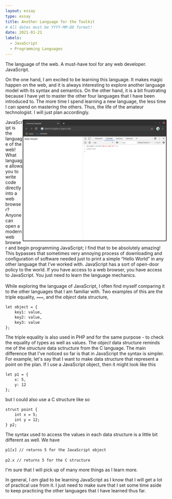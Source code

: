 ```yaml
---
layout: essay
type: essay
title: Another Language for the Toolkit
# All dates must be YYYY-MM-DD format!
date: 2021-01-21
labels:
  - JavaScript
  - Programming Languages
---
```


The language of the web. A must-have tool for any web developer. JavaScript.

On the one hand, I am excited to be learning this language. It makes magic happen on the web, and it is always interesting to explore another language model with its syntax and semantics. On the other hand, it is a bit frustrating because I have yet to master the other four languages that I have been introduced to. The more time I spend learning a new language, the less time I can spend on mastering the others. Thus, the life of the amateur technologist. I will just plan accordingly.

<img style="float: right;" src="../images/js-browser.png" width="450">

JavaScript is the language of the web! What language allows you to write code directly into a web browser? Anyone can open a modern web browser and begin programming JavaScript; I find that to be absolutely amazing! This bypasses that sometimes very annoying process of downloading and configuration of software needed just to print a simple “Hello World” in any other language that I’ve worked with. JavaScript has a sort of open-door policy to the world. If you have access to a web browser, you have access to JavaScript. You just need to learn the language mechanics.
<br><br>
While exploring the language of JavaScript, I often find myself comparing it to the other languages that I am familiar with. Two examples of this are the triple equality, `===`, and the <em>object</em> data structure,

```
let object = {
    key1: value,
    key2: value,
    key3: value
};
```

The triple equality is also used in PHP and for the same purpose - to check the equality of types as well as values. The <em>object</em> data structure reminds me of the <em>structure</em> data sctructure from the C language. The main difference that I've noticed so far is that in JavaScript the syntax is simpler. For example, let's say that I want to make data structure that represent a point on the plan. If I use a JavaScript object, then it might look like this

```
let p1 = {
    x: 5,
    y: 12
};
```

but I could also use a C structure like so

```
struct point {
    int x = 5;
    int y = 12;
} p2;
```
The syntax used to access the values in each data structure is a little bit different as well. We have
```
p1[x] // returns 5 for the JavaScript object

p2.x // returns 5 for the C structure
```
I'm sure that I will pick up of many more things as I learn more.

In general, I <em>am</em> glad to be learning JavaScript as I know that I will get a lot of practical use from it. I just need to make sure that I set some time aside to keep practicing the other languages that I have learned thus far.
